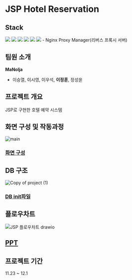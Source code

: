 # JSP Hotel Reservation
## Stack
<img src="https://img.shields.io/badge/java-%23ED8B00.svg?style=for-the-badge&logo=openjdk&logoColor=white">
<img src="https://img.shields.io/badge/apache%20tomcat-%23F8DC75.svg?style=for-the-badge&logo=apache-tomcat&logoColor=black">
<img src="https://img.shields.io/badge/mysql-4479A1.svg?style=for-the-badge&logo=mysql&logoColor=white">
<img src="https://img.shields.io/badge/Eclipse-FE7A16.svg?style=for-the-badge&logo=Eclipse&logoColor=white">
<img src="https://img.shields.io/badge/docker-%230db7ed.svg?style=for-the-badge&logo=docker&logoColor=white">
<img src="https://img.shields.io/badge/Cloudflare-F38020?style=for-the-badge&logo=Cloudflare&logoColor=white">
- Nginx Proxy Manager(리버스 프록시 서버)

## 팀원 소개
**MaNolja**
- 이승열, 이시영, 이우석, **이정훈**, 정성윤

## 프로젝트 개요
JSP로 구현한 호텔 예약 시스템


## 화면 구성 및 작동과정
![main](https://github.com/ejeonghun/Jsp-Hotel-Reservation/assets/41509711/d7694a2a-02b9-495b-bee2-a46cac51bdfd)

### [화면 구성](https://github.com/ejeonghun/Jsp-Hotel-Reservation/wiki/%ED%99%94%EB%A9%B4-%EA%B5%AC%EC%84%B1)


## DB 구조
![Copy of project (1)](https://github.com/ejeonghun/Jsp-Hotel-Reservation/assets/41509711/5dbfb96d-4cd0-4717-afea-dc961e5cfc32)

### [DB init파일](https://github.com/ejeonghun/Jsp-Hotel-Reservation/raw/main/init.sql)

## 플로우차트
![JSP 플로우차트 drawio](https://github.com/ejeonghun/Jsp-Hotel-Reservation/assets/41509711/11bab6b6-4629-4ace-bbc7-df78b89966b6)

## [PPT](https://github.com/user-attachments/files/16024184/MaNolja.pptx)

## 프로젝트 기간 
11.23 ~ 12.1 
